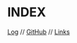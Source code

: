 # INDEX

[Log](TXT/mylog.txt) // [GitHub](https://github.com/DevandraR/os232/) // [Links](https://github.com/DevandraR/os232/blob/main/links.md)
